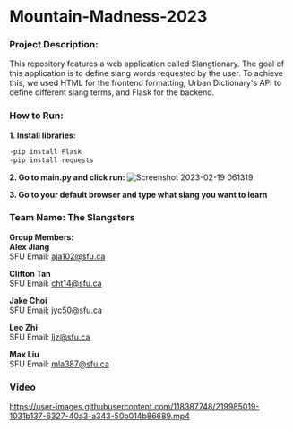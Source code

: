 # Mountain-Madness-2023
### Project Description:
This repository features a web application called Slangtionary. The goal of this application is to define slang words requested by the user. To achieve this, we used HTML for the frontend formatting, Urban Dictionary's API to define different slang terms, and Flask for the backend.

### How to Run:
**1. Install libraries:**
```bash 
-pip install Flask
-pip install requests
```
**2. Go to main.py and click run:**
![Screenshot 2023-02-19 061319](https://user-images.githubusercontent.com/118387748/219953761-14bab756-4fda-4041-bda3-080edd495819.png)

**3. Go to your default browser and type what slang you want to learn**

### Team Name: The Slangsters

**Group Members:**  
**Alex Jiang**  
SFU Email: aja102@sfu.ca

**Clifton Tan**  
SFU Email: cht14@sfu.ca

**Jake Choi**  
SFU Email: jyc50@sfu.ca

**Leo Zhi**  
SFU Email: ljz@sfu.ca

**Max Liu**  
SFU Email: mla387@sfu.ca

### Video


https://user-images.githubusercontent.com/118387748/219985019-1031b137-6327-40a3-a343-50b014b86689.mp4

